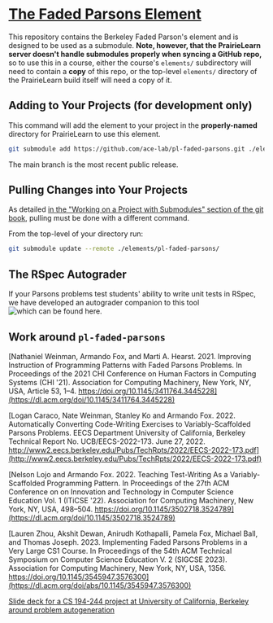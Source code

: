 # [The Faded Parsons Element](https://github.com/ace-lab/pl-faded-parsons)

This repository contains the Berkeley Faded Parson's element and is designed to be used as a submodule.
**Note, however, that the PrairieLearn server doesn't handle submodules properly when syncing a GitHub repo,**
so to use this in a course, either the course's `elements/` subdirectory will need to contain a **copy** of this repo,
or the top-level `elements/` directory of the PrairieLearn build itself will need a copy of it.

## Adding to Your Projects (for development only)

This command will add the element to your project in the **properly-named** directory for PrairieLearn to use this element.

```bash
git submodule add https://github.com/ace-lab/pl-faded-parsons.git ./elements/pl-faded-parsons/
```

The main branch is the most recent public release.

## Pulling Changes into Your Projects

As detailed [in the "Working on a Project with Submodules" section of the git book](https://git-scm.com/book/en/v2/Git-Tools-Submodules), pulling must be done with a different command.

From the top-level of your directory run:

```bash
git submodule update --remote ./elements/pl-faded-parsons/
```

## The RSpec Autograder

If your Parsons problems test students' ability to write unit tests in RSpec,
we have developed an autograder companion to this tool ![which can be found here](https://hub.docker.com/r/saasbook/pl-fpp-ruby-autograder).

## Work around `pl-faded-parsons`

[Nathaniel Weinman, Armando Fox, and Marti A. Hearst. 2021. Improving Instruction of Programming Patterns with Faded Parsons Problems. In Proceedings of the 2021 CHI Conference on Human Factors in Computing Systems (CHI '21). Association for Computing Machinery, New York, NY, USA, Article 53, 1–4. https://doi.org/10.1145/3411764.3445228](https://dl.acm.org/doi/10.1145/3411764.3445228)

[Logan Caraco, Nate Weinman, Stanley Ko and Armando Fox. 2022. Automatically Converting Code-Writing Exercises to Variably-Scaffolded Parsons Problems. EECS Department University of California, Berkeley Technical Report No. UCB/EECS-2022-173. June 27, 2022. http://www2.eecs.berkeley.edu/Pubs/TechRpts/2022/EECS-2022-173.pdf](http://www2.eecs.berkeley.edu/Pubs/TechRpts/2022/EECS-2022-173.pdf)

[Nelson Lojo and Armando Fox. 2022. Teaching Test-Writing As a Variably-Scaffolded Programming Pattern. In Proceedings of the 27th ACM Conference on on Innovation and Technology in Computer Science Education Vol. 1 (ITiCSE '22). Association for Computing Machinery, New York, NY, USA, 498–504. https://doi.org/10.1145/3502718.3524789](https://dl.acm.org/doi/10.1145/3502718.3524789)

[Lauren Zhou, Akshit Dewan, Anirudh Kothapalli, Pamela Fox, Michael Ball, and Thomas Joseph. 2023. Implementing Faded Parsons Problems in a Very Large CS1 Course. In Proceedings of the 54th ACM Technical Symposium on Computer Science Education V. 2 (SIGCSE 2023). Association for Computing Machinery, New York, NY, USA, 1356. https://doi.org/10.1145/3545947.3576300](https://dl.acm.org/doi/abs/10.1145/3545947.3576300)

[Slide deck for a CS 194-244 project at University of California, Berkeley around problem autogeneration](https://docs.google.com/presentation/d/1XPSyo1BaQnEEaCSphn9YJi3tg7m5fiIwGa7qGVNdAzg/edit?usp=sharing)
